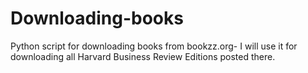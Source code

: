 Downloading-books
=================

Python script for downloading books from bookzz.org- I will use it for downloading all Harvard Business Review Editions posted there.
